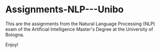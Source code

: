 # Assignments-NLP---Unibo
This are the assignments from the Natural Language Processing (NLP) exam of the Artificial Intelligence Master's Degree at the University of Bologna.

Enjoy!
